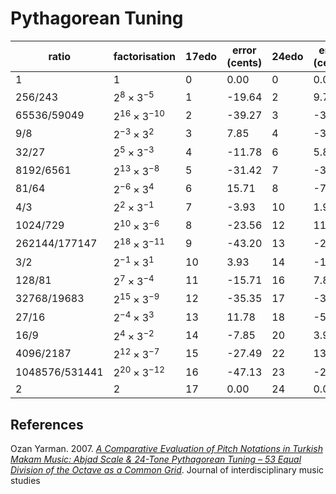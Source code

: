 # Pythagorean Tuning

| ratio          | factorisation         | 17edo | error <br /> (cents) | 24edo | error <br /> (cents) | 29edo | error <br /> (cents) | 53edo | error <br /> (cents) |
| -------------- | --------------------- | ----- | -------------------- | ----- | -------------------- | ----- | -------------------- | ----- | -------------------- |
| 1              | $1$                   | 0     | 0.00                 | 0     | 0.00                 | 0     | 0.00                 | 0     | 0.00                 |
| 256/243        | $2^{8}\times3^{-5}$   | 1     | -19.64               | 2     | 9.78                 | 2     | -7.47                | 4     | 0.34                 |
| 65536/59049    | $2^{16}\times3^{-10}$ | 2     | -39.27               | 3     | -30.45               | 4     | -14.93               | 8     | 0.68                 |
| 9/8            | $2^{-3}\times3^{2}$   | 3     | 7.85                 | 4     | -3.91                | 5     | 2.99                 | 9     | -0.14                |
| 32/27          | $2^{5}\times3^{-3}$   | 4     | -11.78               | 6     | 5.87                 | 7     | -4.48                | 13    | 0.20                 |
| 8192/6561      | $2^{13}\times3^{-8}$  | 5     | -31.42               | 7     | -34.36               | 9     | -11.95               | 17    | 0.55                 |
| 81/64          | $2^{-6}\times3^{4}$   | 6     | 15.71                | 8     | -7.82                | 10    | 5.97                 | 18    | -0.27                |
| 4/3            | $2^{2}\times3^{-1}$   | 7     | -3.93                | 10    | 1.96                 | 12    | -1.49                | 22    | 0.07                 |
| 1024/729       | $2^{10}\times3^{-6}$  | 8     | -23.56               | 12    | 11.73                | 14    | -8.96                | 26    | 0.41                 |
| 262144/177147  | $2^{18}\times3^{-11}$ | 9     | -43.20               | 13    | -28.49               | 16    | -16.43               | 30    | 0.75                 |
| 3/2            | $2^{-1}\times3^{1}$   | 10    | 3.93                 | 14    | -1.96                | 17    | 1.49                 | 31    | -0.07                |
| 128/81         | $2^{7}\times3^{-4}$   | 11    | -15.71               | 16    | 7.82                 | 19    | -5.97                | 35    | 0.27                 |
| 32768/19683    | $2^{15}\times3^{-9}$  | 12    | -35.35               | 17    | -32.40               | 21    | -13.44               | 39    | 0.61                 |
| 27/16          | $2^{-4}\times3^{3}$   | 13    | 11.78                | 18    | -5.87                | 22    | 4.48                 | 40    | -0.20                |
| 16/9           | $2^{4}\times3^{-2}$   | 14    | -7.85                | 20    | 3.91                 | 24    | -2.99                | 44    | 0.14                 |
| 4096/2187      | $2^{12}\times3^{-7}$  | 15    | -27.49               | 22    | 13.69                | 26    | -10.45               | 48    | 0.48                 |
| 1048576/531441 | $2^{20}\times3^{-12}$ | 16    | -47.13               | 23    | -26.54               | 28    | -17.92               | 52    | 0.82                 |
| 2              | $2$                   | 17    | 0.00                 | 24    | 0.00                 | 29    | 0.00                 | 53    | 0.00                 |

## References

Ozan Yarman. 2007. *[A Comparative Evaluation of Pitch Notations in Turkish Makam Music: Abjad Scale & 24-Tone Pythagorean Tuning – 53 Equal Division of the Octave as a Common Grid](https://web.archive.org/web/20241227163624/https://musicstudies.org/wp-content/uploads/2017/01/Abjad_JIMS_071203.pdf)*. Journal of interdisciplinary music studies